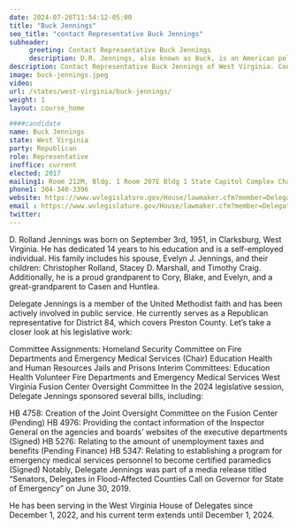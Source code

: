 ```yaml
---
date: 2024-07-26T11:54:12-05:00
title: "Buck Jennings"
seo_title: "contact Representative Buck Jennings"
subheader:
     greeting: Contact Representative Buck Jennings
     description: D.R. Jennings, also known as Buck, is an American politician affiliated with the Republican Party. He serves as a member of the West Virginia House of Delegates, representing District 84. He assumed office on December 1, 2022.
description: Contact Representative Buck Jennings of West Virginia. Contact information for Buck Jennings includes email address, phone number, and mailing address.
image: buck-jennings.jpeg
video:
url: /states/west-virginia/buck-jennings/
weight: 1
layout: course_home

####candidate
name: Buck Jennings
state: West Virginia
party: Republican
role: Representative
inoffice: current
elected: 2017
mailing1: Room 212M, Bldg. 1 Room 207E Bldg 1 State Capitol Complex Charleston, WV 25305
phone1: 304-340-3396
website: https://www.wvlegislature.gov/House/lawmaker.cfm?member=Delegate%20Jennings/
email : https://www.wvlegislature.gov/House/lawmaker.cfm?member=Delegate%20Jennings/
twitter:
---
```

D. Rolland Jennings was born on September 3rd, 1951, in Clarksburg, West Virginia. He has dedicated 14 years to his education and is a self-employed individual. His family includes his spouse, Evelyn J. Jennings, and their children: Christopher Rolland, Stacey D. Marshall, and Timothy Craig. Additionally, he is a proud grandparent to Cory, Blake, and Evelyn, and a great-grandparent to Casen and Huntlea.

Delegate Jennings is a member of the United Methodist faith and has been actively involved in public service. He currently serves as a Republican representative for District 84, which covers Preston County. Let’s take a closer look at his legislative work:

Committee Assignments:
Homeland Security Committee on Fire Departments and Emergency Medical Services (Chair)
Education
Health and Human Resources
Jails and Prisons
Interim Committees:
Education Health Volunteer Fire Departments and Emergency Medical Services
West Virginia Fusion Center Oversight Committee
In the 2024 legislative session, Delegate Jennings sponsored several bills, including:

HB 4758: Creation of the Joint Oversight Committee on the Fusion Center (Pending)
HB 4976: Providing the contact information of the Inspector General on the agencies and boards’ websites of the executive departments (Signed)
HB 5276: Relating to the amount of unemployment taxes and benefits (Pending Finance)
HB 5347: Relating to establishing a program for emergency medical services personnel to become certified paramedics (Signed)
Notably, Delegate Jennings was part of a media release titled “Senators, Delegates in Flood-Affected Counties Call on Governor for State of Emergency” on June 30, 2019.

He has been serving in the West Virginia House of Delegates since December 1, 2022, and his current term extends until December 1, 2024.
